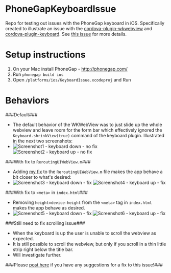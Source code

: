 # PhoneGapKeyboardIssue
Repo for testing out issues with the PhoneGap keyboard in iOS. Specifically created to illustrate an issue with the [cordova-plugin-wkwebview](https://github.com/Telerik-Verified-Plugins/WKWebView) and [cordova-plugin-keyboard](https://github.com/apache/cordova-plugins/tree/master/keyboard). See [this issue](https://github.com/Telerik-Verified-Plugins/WKWebView/issues/27) for more details.

# Setup instructions
1. On your Mac install PhoneGap - http://phonegap.com/
2. Run `phonegap build ios`
3. Open  `/platforms/ios/KeyboardIssue.xcodeproj` and Run

# Behaviors
###Default###
- The default behavior of the WKWebView was to just slide up the whole webview and leave room for the form bar which effectively ignored the `Keyboard.shrinkView(true)` command of the keyboard plugin. Illustrated in the next two screenshots:
- ![Screenshot1 - keyboard down - no fix](http://i.imgur.com/p7PaD35m.png) ![Screenshot2 - keyboard up - no fix](http://i.imgur.com/ldiFwh9m.png)

###With fix to `ReroutingUIWebView.m`###
- Adding [my fix](https://github.com/Telerik-Verified-Plugins/WKWebView/commit/8caa40f16b1aac36a185f4460941ccc22789fbbc) to the `ReroutingUIWebView.m` file makes the app behave a bit closer to what's desired: 
- ![Screenshot3 - keyboard down - fix](http://i.imgur.com/5MWvToBm.png) ![Screenshot4 - keyboard up - fix](http://i.imgur.com/oAnr6wHm.png)

###With fix to `<meta>` in `index.html`###
- Removing `height=device-height` from the `<meta>` tag in `index.html` makes the app behave as desired.
- ![Screenshot5 - keyboard down - fix](http://i.imgur.com/5MWvToBm.png) ![Screenshot6 - keyboard up - fix](http://i.imgur.com/SXDAbFKm.png)

###Still need to fix scrolling issue###
- When the keyboard is up the user is unable to scroll the webview as expected.
- It is still possible to scroll the webview, but only if you scroll in a thin little strip right below the title bar. 
- Will investigate further.


###Please [post here](https://github.com/Telerik-Verified-Plugins/WKWebView/issues/27) if you have any suggestions for a fix to this issue!###
